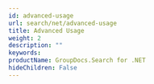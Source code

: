 ```yaml
---
id: advanced-usage
url: search/net/advanced-usage
title: Advanced Usage
weight: 2
description: ""
keywords: 
productName: GroupDocs.Search for .NET
hideChildren: False
---
```

